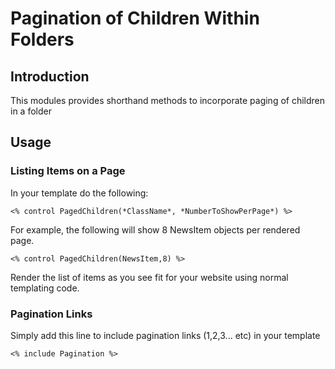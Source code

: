 Pagination of Children Within Folders
=====================================

Introduction
------------
This modules provides shorthand methods to incorporate paging of children in a folder

Usage
-----

### Listing Items on a Page

In your template do the following:

	<% control PagedChildren(*ClassName*, *NumberToShowPerPage*) %>

For example, the following will show 8 NewsItem objects per rendered page.

    <% control PagedChildren(NewsItem,8) %>

Render the list of items as you see fit for your website using normal templating code.


### Pagination Links
Simply add this line to include pagination links (1,2,3... etc) in your template

    <% include Pagination %>